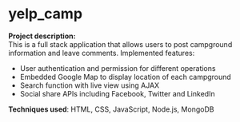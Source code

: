 # yelp_camp
**Project description:**
<br/>This is a full stack application that allows users to post campground information and leave comments. Implemented features:
  * User authentication and permission for different operations
  * Embedded Google Map to display location of each campground
  * Search function with live view using AJAX
  * Social share APIs including Facebook, Twitter and LinkedIn
  
  **Techniques used**: HTML, CSS, JavaScript, Node.js, MongoDB
